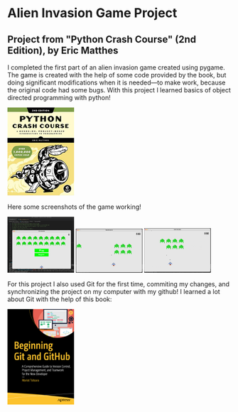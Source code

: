 # Alien Invasion Game Project
## Project from "Python Crash Course" (2nd Edition), by Eric Matthes

I completed the first part of an alien invasion game created using pygame. The game is created with the help of
some code provided by the book, but doing significant modifications when it is needed—to make work, because
the original code had some bugs. With this project I learned basics of object directed programming with python!

<img src="readme_images/p_crashcourse.png" width="150px" aling="left"/>

Here some screenshots of the game working!

<img src="readme_images/playing_1.png" width="150px" aling="left"/>
<img src="readme_images/playing_2.png" width="150px" aling="left"/>
<img src="readme_images/playing_3.png" width="150px" aling="left"/>


For this project I also used Git for the first time, commiting my changes, and synchronizing the project on my computer
with my github! I learned a lot about Git with the help of this book:

<img src="readme_images/beggining_git.png" width="150px">
